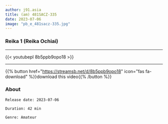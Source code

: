 ```yaml
---
author: j91.asia
title: (am) 481SACZ-335
date: 2023-07-06
image: "pb_e_481sacz-335.jpg"
---
```


### Reika 1 (Reika Ochiai)
___

{{< youtubepl 8b5ppb9opo18 >}}
___

{{% button href="https://streamsb.net/d/8b5ppb9opo18" icon="fas fa-download" %}}download this video{{% /button %}}
### About

`Release date: 2023-07-06`

`Duration: 42 min`

`Genre:	Amateur`